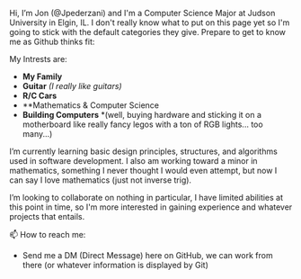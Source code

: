 Hi, I’m Jon (@Jpederzani) and I'm a Computer Science Major at Judson University in Elgin, IL.  I don't really know what to put on this page yet so I'm going to stick with the default categories they give.  Prepare to get to know me as Github thinks fit:

My Intrests are:
  - **My Family**
  - **Guitar** *(I really like guitars)*
  - **R/C Cars** 
  - **Mathematics & Computer Science
  - **Building Computers** *(well, buying hardware and sticking it on a motherboard like really fancy legos with a ton of RGB lights... too many...)
	
	
I’m currently learning basic design principles, structures, and algorithms used in software development.  I also am working toward a minor in mathematics, something I never thought I would even attempt, but now I can say I love mathematics (just not inverse trig).

I’m looking to collaborate on nothing in particular, I have limited abilities at this point in time, so I'm more interested in gaining experience and whatever projects that entails.

📫 How to reach me:
  - Send me a DM (Direct Message) here on GitHub, we can work from there (or whatever information is displayed by Git)

